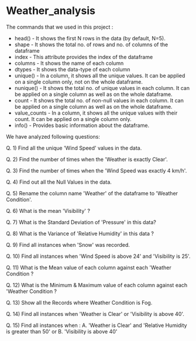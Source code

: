 # Weather_analysis
The commands that we used in this project :

* head() - It shows the first N rows in the data (by default, N=5).
* shape - It shows the total no. of rows and no. of columns of the dataframe
* index - This attribute provides the index of the dataframe
* columns - It shows the name of each column
* dtypes - It shows the data-type of each column
* unique() - In a column, it shows all the unique values. It can be applied on a single column only, not on the whole dataframe.
* nunique() - It shows the total no. of unique values in each column. It can be applied on a single column as well as on the whole dataframe.
* count - It shows the total no. of non-null values in each column. It can be applied on a single column as well as on the whole dataframe.
* value_counts - In a column, it shows all the unique values with their count. It can be applied on a single column only.
* info() - Provides basic information about the dataframe.

We have analyzed following questions:

Q. 1)  Find all the unique 'Wind Speed' values in the data.

Q. 2) Find the number of times when the 'Weather is exactly Clear'.

Q. 3) Find the number of times when the 'Wind Speed was exactly 4 km/h'.

Q. 4) Find out all the Null Values in the data.

Q. 5) Rename the column name 'Weather' of the dataframe to 'Weather Condition'.

Q. 6) What is the mean 'Visibility' ?

Q. 7) What is the Standard Deviation of 'Pressure'  in this data?

Q. 8) What is the Variance of 'Relative Humidity' in this data ?

Q. 9) Find all instances when 'Snow' was recorded.

Q. 10) Find all instances when 'Wind Speed is above 24' and 'Visibility is 25'.

Q. 11) What is the Mean value of each column against each 'Weather Condition ?

Q. 12) What is the Minimum & Maximum value of each column against each 'Weather Condition ?

Q. 13) Show all the Records where Weather Condition is Fog.

Q. 14) Find all instances when 'Weather is Clear' or 'Visibility is above 40'.

Q. 15) Find all instances when :
A. 'Weather is Clear' and 'Relative Humidity is greater than 50'
or
B. 'Visibility is above 40'
